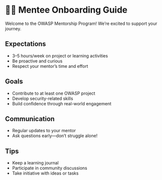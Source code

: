 # 👩‍🎓 Mentee Onboarding Guide

Welcome to the OWASP Mentorship Program! We’re excited to support your journey.

## Expectations
- 3–5 hours/week on project or learning activities
- Be proactive and curious
- Respect your mentor’s time and effort

## Goals
- Contribute to at least one OWASP project
- Develop security-related skills
- Build confidence through real-world engagement

## Communication
- Regular updates to your mentor
- Ask questions early—don’t struggle alone!

## Tips
- Keep a learning journal
- Participate in community discussions
- Take initiative with ideas or tasks
